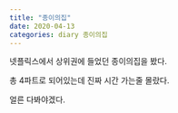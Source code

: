 ```yaml
---
title: "종이의집"
date: 2020-04-13
categories: diary 종이의집
---
```

넷플릭스에서 상위권에 들었던 종이의집을 봤다.

총 4파트로 되어있는데 진짜 시간 가는줄 몰랐다.

얼른 다봐야겠다.

